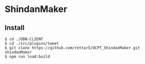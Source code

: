 # ShindanMaker
## Install

```
$ cd ./ODN-CLIENT
$ cd ./src/plugins/tweet
$ git clone https://github.com/rettar5/OCPT_ShindanMaker.git shindanMaker
$ npm run load:build
```
